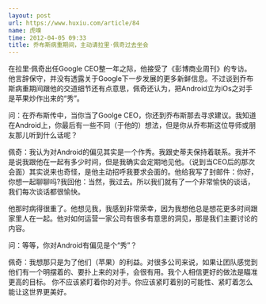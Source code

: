 ```yaml
---
layout: post
url: https://www.huxiu.com/article/84
name: 虎嗅
time: 2012-04-05 09:33
title: 乔布斯病重期间，主动请拉里·佩奇过去坐会
---
```

在拉里·佩奇出任Google CEO整一年之际，他接受了《彭博商业周刊》的专访。他言辞保守，并没有透露关于Google下一步发展的更多新鲜信息。不过谈到乔布斯病重期间跟他的交道细节还有点意思，佩奇还认为，把Android立为iOs之对手是苹果炒作出来的“秀”。

问：在乔布斯传中，当你当了Goolge CEO，你还到乔布斯那去寻求建议。我知道在Android上，你最后有一些不同（于他的）想法，但是你从乔布斯这位导师或朋友那儿听到什么话呢？

佩奇：我认为对Android的偏见其实是一个作秀。我跟史蒂夫保持着联系。我并不是说我跟他在一起有多少时间，但是我确实会定期地见他。（说到当CEO后的那次会面）其实说来也奇怪，是他主动招呼我要求会面的。他给我写了封邮件：你好，你想一起聊聊吗?我回他：当然，我过去。所以我们就有了一个非常愉快的谈话，我们每次谈话都很愉快。

他那时病得很重了。他想见我，我感到非常荣幸，因为我想他总是想花更多时间跟家里人在一起。他对如何运营一家公司有很多有意思的洞见，那是我们主要讨论的内容。

问：等等，你对Android有偏见是个“秀”？

佩奇：我想那只是为了他们（苹果）的利益。对很多公司来说，如果让团队感觉到他们有一个明摆着的、要扑上来的对手，会很有用。我个人相信更好的做法是瞄准更高的目标。 你不应该紧盯着你的对手。你应该紧盯着别的可能性、紧盯着怎么能让这世界更美好。

